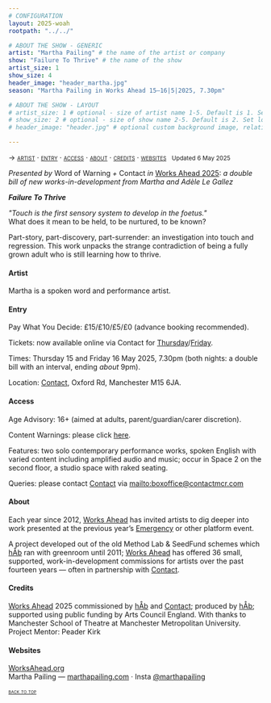 ```yaml
---
# CONFIGURATION
layout: 2025-woah
rootpath: "../../"

# ABOUT THE SHOW - GENERIC
artist: "Martha Pailing" # the name of the artist or company
show: "Failure To Thrive" # the name of the show
artist_size: 1
show_size: 4
header_image: "header_martha.jpg"
season: "Martha Pailing in Works Ahead 15–16|5|2025, 7.30pm"

# ABOUT THE SHOW - LAYOUT
# artist_size: 1 # optional - size of artist name 1-5. Default is 1. Set longer names to lower values
# show_size: 2 # optional - size of show name 2-5. Default is 2. Set longer names to lower values
# header_image: "header.jpg" # optional custom background image, relative to current page

---
```

<span style='font-variant: small-caps'>→ [artist](/current/2025-worksahead/pailing/#artist) · [entry](/current/2025-worksahead/pailing/#entry) · [access](/current/2025-worksahead/pailing/#access) · [about](/current/2025-worksahead/pailing/#about) · [credits](/current/2025-worksahead/pailing/#credits) · [websites](/current/2025-worksahead/pailing/#websites)</span>&ensp; <small>Updated 6 May 2025</small>        
        
*Presented by* Word of Warning *+* Contact *in* [Works Ahead 2025](/current/2025-worksahead): *a double bill of new works-in-development from Martha and Adèle Le Gallez*        
         
***Failure To Thrive***         
         
*"Touch is the first sensory system to develop in the foetus."*<br>What does it mean to be held, to be nurtured, to be known?         
         
Part-story, part-discovery, part-surrender: an investigation into touch and regression. This work unpacks the strange contradiction of being a fully grown adult who is still learning how to thrive.         
         
#### Artist        
Martha is a spoken word and performance artist.        
         
#### Entry         
Pay What You Decide: £15/£10/£5/£0 (advance booking recommended).        
         
Tickets: now available online via Contact for <a href="https://contactmcr.com/book/instance/359758" target="_blank">Thursday</a>/<a href="https://contactmcr.com/book/instance/359759" target="_blank">Friday</a>.         
         
Times: Thursday 15 and Friday 16 May 2025, 7.30pm (both nights: a double bill with an interval, ending *about* 9pm).         
             
Location: <a href="https://contactmcr.com/visit/getting-here" target="_blank">Contact</a>, Oxford Rd, Manchester M15 6JA.         
        
#### Access         
Age Advisory: 16+ (aimed at adults, parent/guardian/carer discretion).         
         
Content Warnings: please click [here](/warnings).         
        
Features: two solo contemporary performance works, spoken English with varied content including amplified audio and music; occur in Space 2 on the second floor, a studio space with raked seating.          
         
Queries: please contact <a href="https://contactmcr.com/visit/access" target="_blank">Contact</a> via <mailto:boxoffice@contactmcr.com>        
         
#### About           
Each year since 2012, [Works Ahead](/hab/worksahead) has invited artists to dig deeper into work presented at the previous year’s [Emergency](/hab/emergency) or other platform event.          
        
A project developed out of the old Method Lab & SeedFund schemes which [hÅb](/hab) ran with greenroom until 2011; [Works Ahead](/hab/worksahead) has offered 36 small, supported, work-in-development commissions for artists over the past fourteen years — often in partnership with <a href="https://contactmcr.com" target="_blank">Contact</a>.         
         
#### Credits         
[Works Ahead](/hab/worksahead) 2025 commissioned by [hÅb](/hab) and <a href="https://contactmcr.com" target="_blank">Contact</a>; produced by [hÅb](/hab); supported using public funding by Arts Council England. With thanks to Manchester School of Theatre at Manchester Metropolitan University.<br>Project Mentor: Peader Kirk        
         
#### Websites          
<a href="http://worksahead.org" target="_blank">WorksAhead.org</a><br>Martha Pailing — <a href="https://www.marthapailing.com" target="_blank">marthapailing.com</a> · Insta <a href="https://instagram.com/marthapailing" target="_blank">@marthapailing</a>        
        
<small><span style='font-variant: small-caps'>[back to top](/current/2025-worksahead/pailing)</span></small>
